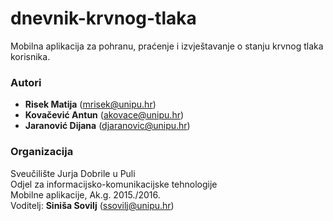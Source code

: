 # dnevnik-krvnog-tlaka
Mobilna aplikacija za pohranu, praćenje i izvještavanje o stanju krvnog tlaka korisnika.

### Autori
  - **Risek	Matija**	  (mrisek@unipu.hr)
- **Kovačević	Antun**	  (akovace@unipu.hr)
- **Jaranović	Dijana**	(djaranovic@unipu.hr)

### Organizacija
Sveučilište Jurja Dobrile u Puli  
Odjel za informacijsko-komunikacijske tehnologije  
Mobilne aplikacije, Ak.g. 2015./2016.  
Voditelj: **Siniša Sovilj** (ssovilj@unipu.hr)
